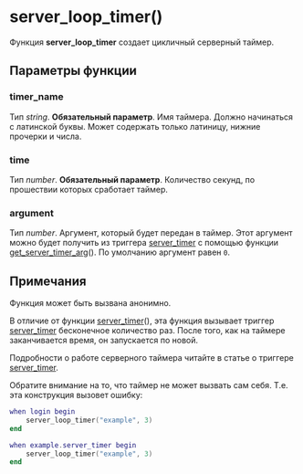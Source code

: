 # server_loop_timer()
Функция **server_loop_timer** создает цикличный серверный таймер.

## Параметры функции
### timer_name
Тип *string*. **Обязательный параметр**. Имя таймера. Должно начинаться с латинской буквы. Может содержать только латиницу, нижние прочерки и числа.

### time
Тип *number*. **Обязательный параметр**. Количество секунд, по прошествии которых сработает таймер.

### argument
Тип *number*. Аргумент, который будет передан в таймер. Этот аргумент можно будет получить из триггера [server_timer](../_triggers/server_timer.md) с помощью функции [get_server_timer_arg](../global/get_server_timer_arg.md)(). По умолчанию аргумент равен `0`.

## Примечания
Функция может быть вызвана анонимно.

В отличие от функции [server_timer](../global/server_timer.md)(), эта функция вызывает триггер [server_timer](../_triggers/server_timer.md) бесконечное количество раз. После того, как на таймере заканчивается время, он запускается по новой.

Подробности о работе серверного таймера читайте в статье о триггере [server_timer](../_triggers/server_timer.md).

Обратите внимание на то, что таймер не может вызвать сам себя. Т.е. эта конструкция вызовет ошибку:

````lua
when login begin
	server_loop_timer("example", 3)
end

when example.server_timer begin
	server_loop_timer("example", 3)
end
````